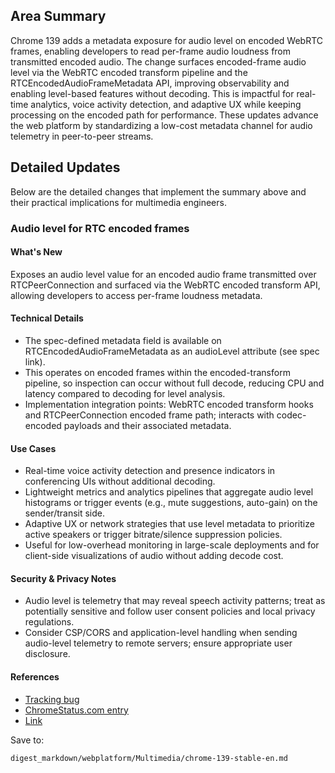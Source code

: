 ## Area Summary

Chrome 139 adds a metadata exposure for audio level on encoded WebRTC frames, enabling developers to read per-frame audio loudness from transmitted encoded audio. The change surfaces encoded-frame audio level via the WebRTC encoded transform pipeline and the RTCEncodedAudioFrameMetadata API, improving observability and enabling level-based features without decoding. This is impactful for real-time analytics, voice activity detection, and adaptive UX while keeping processing on the encoded path for performance. These updates advance the web platform by standardizing a low-cost metadata channel for audio telemetry in peer-to-peer streams.

## Detailed Updates

Below are the detailed changes that implement the summary above and their practical implications for multimedia engineers.

### Audio level for RTC encoded frames

#### What's New
Exposes an audio level value for an encoded audio frame transmitted over RTCPeerConnection and surfaced via the WebRTC encoded transform API, allowing developers to access per-frame loudness metadata.

#### Technical Details
- The spec-defined metadata field is available on RTCEncodedAudioFrameMetadata as an audioLevel attribute (see spec link).
- This operates on encoded frames within the encoded-transform pipeline, so inspection can occur without full decode, reducing CPU and latency compared to decoding for level analysis.
- Implementation integration points: WebRTC encoded transform hooks and RTCPeerConnection encoded frame path; interacts with codec-encoded payloads and their associated metadata.

#### Use Cases
- Real-time voice activity detection and presence indicators in conferencing UIs without additional decoding.
- Lightweight metrics and analytics pipelines that aggregate audio level histograms or trigger events (e.g., mute suggestions, auto-gain) on the sender/transit side.
- Adaptive UX or network strategies that use level metadata to prioritize active speakers or trigger bitrate/silence suppression policies.
- Useful for low-overhead monitoring in large-scale deployments and for client-side visualizations of audio without adding decode cost.

#### Security & Privacy Notes
- Audio level is telemetry that may reveal speech activity patterns; treat as potentially sensitive and follow user consent policies and local privacy regulations.
- Consider CSP/CORS and application-level handling when sending audio-level telemetry to remote servers; ensure appropriate user disclosure.

#### References
- [Tracking bug](https://issues.chromium.org/issues/418116079)
- [ChromeStatus.com entry](https://chromestatus.com/feature/5206106602995712)
- [Link](https://w3c.github.io/webrtc-encoded-transform/#dom-rtcencodedaudioframemetadata-audiolevel)

Save to:
```text
digest_markdown/webplatform/Multimedia/chrome-139-stable-en.md
```